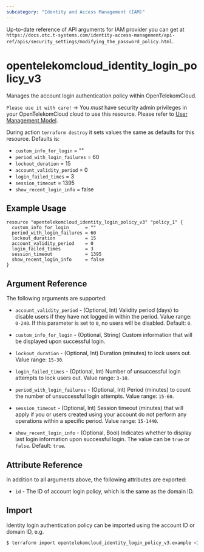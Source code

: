 ```yaml
---
subcategory: "Identity and Access Management (IAM)"
---
```


Up-to-date reference of API arguments for IAM provider you can get at
`https://docs.otc.t-systems.com/identity-access-management/api-ref/apis/security_settings/modifying_the_password_policy.html`.

# opentelekomcloud_identity_login_policy_v3

Manages the account login authentication policy within OpenTelekomCloud.

`Please use it with care!`
-> You _must_ have security admin privileges in your OpenTelekomCloud
cloud to use this resource. Please refer to [User Management Model](https://docs.otc.t-systems.com/en-us/usermanual/iam/iam_01_0034.html).

  During action `terraform destroy` it sets values the same as defaults for this resource.
  Defaults is:
  + `custom_info_for_login` = ""
  + `period_with_login_failures` = 60
  + `lockout_duration` = 15
  + `account_validity_period` = 0
  + `login_failed_times` = 3
  + `session_timeout` = 1395
  + `show_recent_login_info` = false

## Example Usage

```hcl
resource "opentelekomcloud_identity_login_policy_v3" "policy_1" {
  custom_info_for_login      = ""
  period_with_login_failures = 60
  lockout_duration           = 15
  account_validity_period    = 0
  login_failed_times         = 3
  session_timeout            = 1395
  show_recent_login_info     = false
}
```

## Argument Reference

The following arguments are supported:

* `account_validity_period` - (Optional, Int) Validity period (days) to disable users if they have not logged in within the period.
  Value range: `0-240`. If this parameter is set to `0`, no users will be disabled. Default: `0`.

* `custom_info_for_login` - (Optional, String) Custom information that will be displayed upon successful login.

* `lockout_duration` - (Optional, Int) Duration (minutes) to lock users out. Value range: `15-30`.

* `login_failed_times` - (Optional, Int) Number of unsuccessful login attempts to lock users out. Value range: `3-10`.

* `period_with_login_failures` - (Optional, Int) Period (minutes) to count the number of unsuccessful login attempts.
  Value range: `15-60`.

* `session_timeout` - (Optional, Int) Session timeout (minutes) that will apply if you or users created using your
  account do not perform any operations within a specific period. Value range: `15-1440`.

* `show_recent_login_info` - (Optional, Bool) Indicates whether to display last login information upon successful login.
  The value can be `true` or `false`. Default: `true`.

## Attribute Reference

In addition to all arguments above, the following attributes are exported:

* `id` - The ID of account login policy, which is the same as the domain ID.

## Import

Identity login authentication policy can be imported using the account ID or domain ID, e.g.

```bash
$ terraform import opentelekomcloud_identity_login_policy_v3.example <ID>
```
